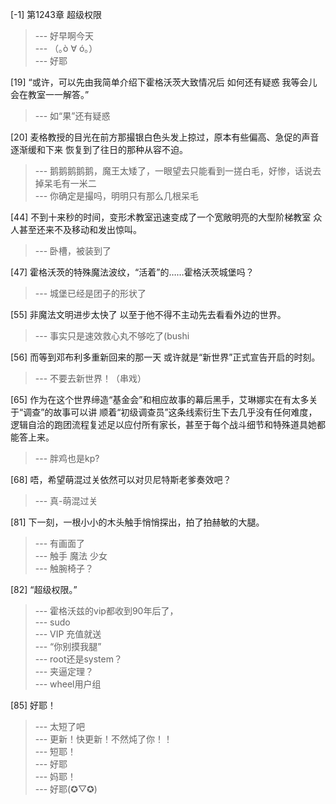 
[-1] 第1243章 超级权限
>--- 好早啊今天<br>
>--- （｡ò ∀ ó｡）<br>
>--- 好耶<br>

[19] “或许，可以先由我简单介绍下霍格沃茨大致情况后 如何还有疑惑 我等会儿会在教室一一解答。”
>--- 如“果”还有疑惑<br>

[20] 麦格教授的目光在前方那撮银白色头发上掠过，原本有些偏高、急促的声音逐渐缓和下来 恢复到了往日的那种从容不迫。
>--- 鹅鹅鹅鹅鹅，魔王太矮了，一眼望去只能看到一搓白毛，好惨，话说去掉呆毛有一米二<br>
>--- 你确定是撮吗，明明只有那么几根呆毛<br>

[44] 不到十来秒的时间，变形术教室迅速变成了一个宽敞明亮的大型阶梯教室 众人甚至还来不及移动和发出惊叫。
>--- 卧槽，被装到了<br>

[47] 霍格沃茨的特殊魔法波纹，“活着”的……霍格沃茨城堡吗？
>--- 城堡已经是团子的形状了<br>

[55] 非魔法文明进步太快了 以至于他不得不主动先去看看外边的世界。
>--- 事实只是速效救心丸不够吃了(bushi<br>

[56] 而等到邓布利多重新回来的那一天 或许就是“新世界”正式宣告开启的时刻。
>--- 不要去新世界！（串戏）<br>

[65] 作为在这个世界缔造“基金会”和相应故事的幕后黑手，艾琳娜实在有太多关于“调查”的故事可以讲 顺着“初级调查员”这条线索衍生下去几乎没有任何难度，逻辑自洽的跑团流程复述足以应付所有家长，甚至于每个战斗细节和特殊道具她都能答上来。
>--- 胖鸡也是kp?<br>

[68] 唔，希望萌混过关依然可以对贝尼特斯老爹奏效吧？
>--- 真-萌混过关<br>

[81] 下一刻，一根小小的木头触手悄悄探出，拍了拍赫敏的大腿。
>--- 有画面了<br>
>--- 触手 魔法 少女<br>
>--- 触腕椅子？<br>

[82] “超级权限。”
>--- 霍格沃兹的vip都收到90年后了，<br>
>--- sudo<br>
>--- VIP 充值就送<br>
>--- “你别摸我腿”<br>
>--- root还是system？<br>
>--- 夹逼定理？<br>
>--- wheel用户组<br>

[85] 好耶！
>--- 太短了吧<br>
>--- 更新！快更新！不然炖了你！！<br>
>--- 短耶！<br>
>--- 好耶<br>
>--- 妈耶！<br>
>--- 好耶(✪▽✪)<br>
